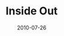 ---
layout: media
category: media
series: "Kingdom Come"
title: "Inside  Out"
date: 2010-07-26
description: "Chuck Mingo talks about hope and the Kingdom of God."
video: "https://s3.amazonaws.com/crossroadsvideomessages/KingdomCome03.mp4"
video-poster: "https://www.crossroads.net/uploadedfiles/KingdomCome03_still.jpg"
---